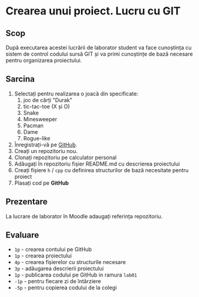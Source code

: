 # Crearea unui proiect. Lucru cu GIT

## Scop

După executarea acestei lucrării de laborator student va face cunoștința cu sistem de control codului sursă GIT și va primi cunoștințe de bază necesare pentru organizarea proiectului.

## Sarcina

1. Selectați pentru realizarea o joacă din specificate:
   1. joc de cărți "Durak"
   2. tic-tac-toe (X și O)
   3. Snake
   4. Minesweeper
   5. Pacman
   6. Dame
   7. Rogue-like
2. Înregistrați-vă pe [GitHub](https://github.com/).
3. Creați un repozitoriu nou.
4. Clonați repozitoriu pe calculator personal
5. Adăugați în repozitoriu fișier README.md cu descrierea proiectului
6. Creați fișiere  `h` / `cpp` cu definirea structurilor de bază necesitate pentru proiect
7. Plasați cod pe __GitHub__

## Prezentare

La lucrare de laborator în Moodle adaugați referința repozitoriu.

## Evaluare

- `1p` - crearea contului pe GitHub
- `1p` - crearea proiectului
- `4p` - crearea fișierelor cu structurile necesare
- `3p` - adăugarea descrierii proiectului
- `1p` - publicarea codului pe GitHub in ramura `lab01`
- `-1p` - pentru fiecare zi de întârziere
- `-5p` - pentru copierea codului de la colegi
